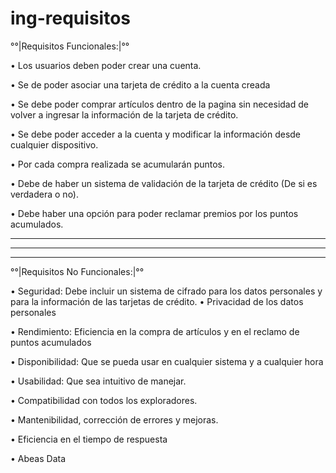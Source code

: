 # ing-requisitos

°°|Requisitos Funcionales:|°°

•	Los usuarios deben poder crear una cuenta.

•	Se de poder asociar una tarjeta de crédito a la cuenta creada

•	Se debe poder comprar artículos dentro de la pagina sin necesidad de volver a ingresar la información de la tarjeta de crédito.

•	Se debe poder acceder a la cuenta y modificar la información desde cualquier dispositivo.

•	Por cada compra realizada se acumularán puntos.

•	Debe de haber un sistema de validación de la tarjeta de crédito (De si es verdadera o no).

•	Debe haber una opción para poder reclamar premios por los puntos acumulados.

---------------------------------------------------------------------------------------------------------------------------------------------
---------------------------------------------------------------------------------------------------------------------------------------------
---------------------------------------------------------------------------------------------------------------------------------------------

°°|Requisitos No Funcionales:|°°

•	Seguridad:  Debe incluir un sistema de cifrado para los datos personales y para la información de las tarjetas de crédito.
•	Privacidad de los datos personales

•	Rendimiento: Eficiencia en la compra de artículos y en el reclamo de puntos acumulados

•	Disponibilidad: Que se pueda usar en cualquier sistema y a cualquier hora

•	Usabilidad: Que sea intuitivo de manejar.

•	Compatibilidad con todos los exploradores.

•	Mantenibilidad, corrección de errores y mejoras.

•	Eficiencia en el tiempo de respuesta

•	Abeas Data
